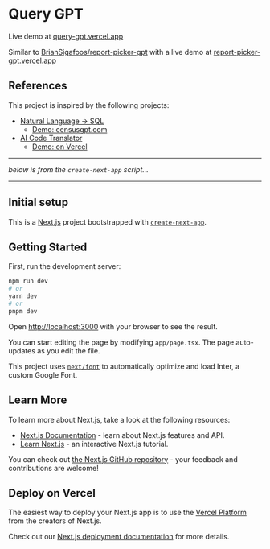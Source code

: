 # Query GPT

Live demo at [query-gpt.vercel.app](https://query-gpt.vercel.app/)

Similar to [BrianSigafoos/report-picker-gpt](https://github.com/BrianSigafoos/report-picker-gpt) with a live demo at [report-picker-gpt.vercel.app](https://report-picker-gpt.vercel.app)

## References

This project is inspired by the following projects:

- [Natural Language -> SQL](https://github.com/caesarhq/textSQL)
  - [Demo: censusgpt.com](https://censusgpt.com/)
- [AI Code Translator](https://github.com/mckaywrigley/ai-code-translator)
  - [Demo: on Vercel](https://ai-code-translator.vercel.app/)

___

_below is from the `create-next-app` script..._

---

## Initial setup

This is a [Next.js](https://nextjs.org/) project bootstrapped with [`create-next-app`](https://github.com/vercel/next.js/tree/canary/packages/create-next-app).

## Getting Started

First, run the development server:

```bash
npm run dev
# or
yarn dev
# or
pnpm dev
```

Open [http://localhost:3000](http://localhost:3000) with your browser to see the result.

You can start editing the page by modifying `app/page.tsx`. The page auto-updates as you edit the file.

This project uses [`next/font`](https://nextjs.org/docs/basic-features/font-optimization) to automatically optimize and load Inter, a custom Google Font.

## Learn More

To learn more about Next.js, take a look at the following resources:

- [Next.js Documentation](https://nextjs.org/docs) - learn about Next.js features and API.
- [Learn Next.js](https://nextjs.org/learn) - an interactive Next.js tutorial.

You can check out [the Next.js GitHub repository](https://github.com/vercel/next.js/) - your feedback and contributions are welcome!

## Deploy on Vercel

The easiest way to deploy your Next.js app is to use the [Vercel Platform](https://vercel.com/new?utm_medium=default-template&filter=next.js&utm_source=create-next-app&utm_campaign=create-next-app-readme) from the creators of Next.js.

Check out our [Next.js deployment documentation](https://nextjs.org/docs/deployment) for more details.
